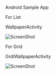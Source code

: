 


Android Sample App

For List

WallpaperActivity

![ScreenShot](https://www.dropbox.com/s/qw88sr5xkaxq770/list.png?dl=0)

For Grid

GrdiWallpaperActivity


![ScreenShot](https://dl.dropboxusercontent.com/u/83669745/images/grid.png)

